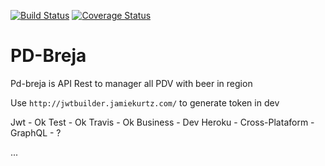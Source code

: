[![Build Status](https://travis-ci.org/eHattori/pd-breja.svg?branch=master)](https://travis-ci.org/eHattori/pd-breja)
[![Coverage Status](https://coveralls.io/repos/github/eHattori/pd-breja/badge.svg?branch=master)](https://coveralls.io/github/eHattori/pd-breja?branch=master)


# PD-Breja

Pd-breja is API Rest to manager all PDV with beer in region 

Use `http://jwtbuilder.jamiekurtz.com/` to generate token in dev

<!-- https://shapeshed.com/writing-cross-platform-node/ -->

Jwt - Ok
Test - Ok
Travis - Ok
Business - Dev
Heroku - 
Cross-Plataform - 
GraphQL - ? 

...